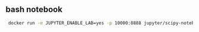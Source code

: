 ## bash notebook

```bash
 docker run -e JUPYTER_ENABLE_LAB=yes -p 10000:8888 jupyter/scipy-notebook:17aba6048f44
```
